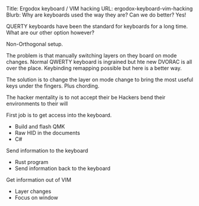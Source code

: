 Title: Ergodox keyboard / VIM hacking
URL: ergodox-keyboard-vim-hacking
Blurb: Why are keyboards used the way they are? Can we do better? Yes!

QUERTY keyboards have been the standard for keyboards for a long time. What are our other option however?

Non-Orthogonal setup.

The problem is that manually switching layers on they board on mode changes. Normal QWERTY keyboard is ingrained but hte new DVORAC is all over the place. Keybinding remapping possible but here is a better way.

The solution is to change the layer on mode change to bring the most useful keys under the fingers. Plus chording.

The hacker mentality is to not accept their be Hackers bend their environments to their will



First job is to get access into the keyboard.
 - Build and flash QMK
 - Raw HID in the documents
 - C#

Send information to the keyboard
 - Rust program
 - Send information back to the keyboard


Get information out of VIM
 - Layer changes
 - Focus on window